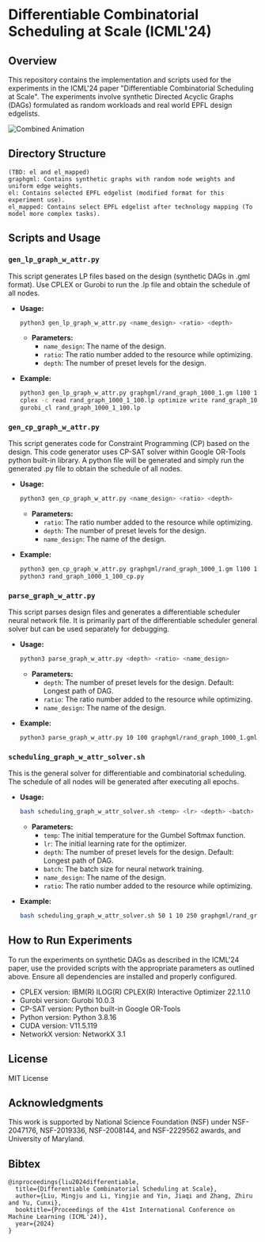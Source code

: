 # Differentiable Combinatorial Scheduling at Scale (ICML'24)

## Overview
This repository contains the implementation and scripts used for the experiments in the ICML'24 paper "Differentiable Combinatorial Scheduling at Scale". The experiments involve synthetic Directed Acyclic Graphs (DAGs) formulated as random workloads and real world EPFL design edgelists.

![Combined Animation](./1000_sparse_combine_full.gif)

## Directory Structure
```plaintext
(TBD: el and el_mapped)
graphgml: Contains synthetic graphs with random node weights and uniform edge weights.
el: Contains selected EPFL edgelist (modified format for this experiment use).
el_mapped: Contains select EPFL edgelist after technology mapping (To model more complex tasks).
```

## Scripts and Usage

### `gen_lp_graph_w_attr.py`
This script generates LP files based on the design (synthetic DAGs in .gml format). Use CPLEX or Gurobi to run the .lp file and obtain the schedule of all nodes.
- **Usage:** 
  ```bash
  python3 gen_lp_graph_w_attr.py <name_design> <ratio> <depth> 
  ```
  - **Parameters:**
    - `name_design`: The name of the design.
    - `ratio`: The ratio number added to the resource while optimizing.
    - `depth`: The number of preset levels for the design.

- **Example:**
  ```bash
  python3 gen_lp_graph_w_attr.py graphgml/rand_graph_1000_1.gm l100 10 
  cplex -c read rand_graph_1000_1_100.lp optimize write rand_graph_1000_1_100.sol sol
  gurobi_cl rand_graph_1000_1_100.lp
  ```

### `gen_cp_graph_w_attr.py`
This script generates code for Constraint Programming (CP) based on the design. This code generator uses CP-SAT solver within Google OR-Tools python built-in library. A python file will be generated and simply run the generated .py file to obtain the schedule of all nodes. 
- **Usage:** 
  ```bash
  python3 gen_cp_graph_w_attr.py <name_design> <ratio> <depth> 
  ```
  - **Parameters:**
    - `ratio`: The ratio number added to the resource while optimizing.
    - `depth`: The number of preset levels for the design.
    - `name_design`: The name of the design.

- **Example:**
  ```bash
  python3 gen_cp_graph_w_attr.py graphgml/rand_graph_1000_1.gm l100 10 
  python3 rand_graph_1000_1_100_cp.py
  ```

### `parse_graph_w_attr.py`
This script parses design files and generates a differentiable scheduler neural network file. It is primarily part of the differentiable scheduler general solver but can be used separately for debugging.
- **Usage:** 
  ```bash
  python3 parse_graph_w_attr.py <depth> <ratio> <name_design>
  ```
  - **Parameters:**
    - `depth`: The number of preset levels for the design. Default: Longest path of DAG.
    - `ratio`: The ratio number added to the resource while optimizing.
    - `name_design`: The name of the design.

- **Example:**
  ```bash
  python3 parse_graph_w_attr.py 10 100 graphgml/rand_graph_1000_1.gml
  ```

### `scheduling_graph_w_attr_solver.sh`
This is the general solver for differentiable and combinatorial scheduling. The schedule of all nodes will be generated after executing all epochs.
- **Usage:** 
  ```bash
  bash scheduling_graph_w_attr_solver.sh <temp> <lr> <depth> <batch> <name_design> <ratio>
  ```
  - **Parameters:**
    - `temp`: The initial temperature for the Gumbel Softmax function.
    - `lr`: The initial learning rate for the optimizer.
    - `depth`: The number of preset levels for the design. Default: Longest path of DAG.
    - `batch`: The batch size for neural network training.
    - `name_design`: The name of the design.
    - `ratio`: The ratio number added to the resource while optimizing.

- **Example:**
  ```bash
  bash scheduling_graph_w_attr_solver.sh 50 1 10 250 graphgml/rand_graph_1000_1.gml 100

## How to Run Experiments
To run the experiments on synthetic DAGs as described in the ICML'24 paper, use the provided scripts with the appropriate parameters as outlined above. Ensure all dependencies are installed and properly configured.
- CPLEX version: IBM(R) ILOG(R) CPLEX(R) Interactive Optimizer 22.1.1.0
- Gurobi version: Gurobi 10.0.3
- CP-SAT version: Python built-in Google OR-Tools
- Python version: Python 3.8.16
- CUDA version: V11.5.119
- NetworkX version: NetworkX 3.1

## License

MIT License

## Acknowledgments

This work is supported by National Science Foundation (NSF) under NSF-2047176, NSF-2019336, NSF-2008144, and NSF-2229562 awards, and University of Maryland.

## Bibtex

```
@inproceedings{liu2024differentiable,
  title={Differentiable Combinatorial Scheduling at Scale},
  author={Liu, Mingju and Li, Yingjie and Yin, Jiaqi and Zhang, Zhiru and Yu, Cunxi},
  booktitle={Proceedings of the 41st International Conference on Machine Learning (ICML'24)},
  year={2024}
}
```
